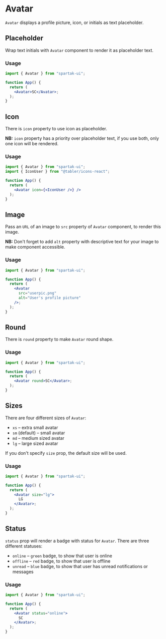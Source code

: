 # Avatar

`Avatar` displays a profile picture, icon, or initials as text placeholder.

## Placeholder

Wrap text initials with `Avatar` component to render it as placeholder text.

### Usage

```jsx
import { Avatar } from "spartak-ui";

function App() {
  return (
    <Avatar>SC</Avatar>;
  );
}
```

## Icon

There is `icon` property to use icon as placeholder.

**NB:** `icon` property has a priority over placeholder text, if you use both, only one icon will be rendered.

### Usage

```jsx
import { Avatar } from "spartak-ui";
import { IconUser } from "@tabler/icons-react";

function App() {
  return (
    <Avatar icon={<IconUser />} />
  );
}
```

## Image

Pass an `URL` of an image to `src` property of `Avatar` component, to render this image.

**NB:** Don't forget to add `alt` property with descriptive text for your image to make component accessible.

### Usage

```jsx
import { Avatar } from "spartak-ui";

function App() {
  return (
    <Avatar
      src="userpic.png"
      alt="User's profile picture"
    />;
  );
}
```

## Round

There is `round` property to make `Avatar` round shape.

### Usage

```jsx
import { Avatar } from "spartak-ui";

function App() {
  return (
    <Avatar round>SC</Avatar>;
  );
}
```

## Sizes

There are four different sizes of `Avatar`:

- `xs` – extra small avatar
- `sm` (default) – small avatar
- `md` – medium sized avatar
- `lg` – large sized avatar

If you don't specify `size` prop, the default size will be used.

### Usage

```jsx
import { Avatar } from "spartak-ui";

function App() {
  return (
    <Avatar size="lg">
      LG
    </Avatar>;
  );
}
```

## Status

`status` prop will render a badge with status for `Avatar`. There are three different statuses:

- `online` – `green` badge, to show that user is online
- `offline` – `red` badge, to show that user is offline
- `unread` – `blue` badge, to show that user has unread notifications or messages

### Usage

```jsx
import { Avatar } from "spartak-ui";

function App() {
  return (
    <Avatar status="online">
      SC
    </Avatar>;
  );
}
```
